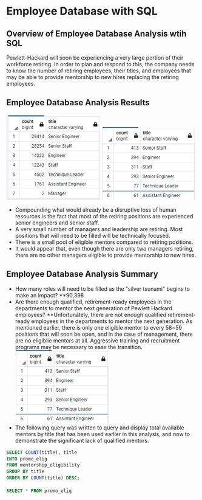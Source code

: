 # Employee Database with SQL

## Overview of Employee Database Analysis wtih SQL
Pewlett-Hackard will soon be experiencing a very large portion of their workforce retiring.  In order to plan and respond to this, the company needs to know the number of retiring employees, their titles, and employees that may be able to provide mentorship to new hires replacing the retiring employees.

## Employee Database Analysis Results
![retiring_titles](Resources/retiring_titles.PNG)  ![retiring_titles](Resources/promo_elig.PNG)  
* Compounding what would already be a disruptive loss of human resources is the fact that most of the retiring positions are experienced senior engineers and senior staff. 
* A very small number of managers and leadership are retiring.  Most positions that will need to be filled will be technically focused. 
* There is a small pool of eligible mentors compared to retiring positions.  
* It would appear that, even though there are only two managers retiring, there are no other managers eligible to provide mentorship to new hires. 

## Employee Database Analysis Summary
* How many roles will need to be filled as the "silver tsunami" begins to make an impact?
  **90,398  
* Are there enough qualified, retirement-ready employees in the departments to mentor the next generation of Pewlett Hackard employees?
  **Unfortunately, there are not enough qualified retirement-ready employees in the departments to mentor the next generation.  As mentioned earlier, there is only one eligible mentor to every 58~59 positions that will soon be open, and in the case of management, there are no eligiblie mentors at all.  Aggressive training and recruitment programs may be necessary to ease the transition.  
![retiring_titles](Resources/promo_elig.PNG)  
* The following query was written to query and display total available mentors by title that has been used earlier in this analysis, and now to demonstrate the significant lack of qualified mentors.  

```sql
SELECT COUNT(title), title
INTO promo_elig
FROM mentorship_eligibility
GROUP BY title
ORDER BY COUNT(title) DESC;

SELECT * FROM promo_elig
```
